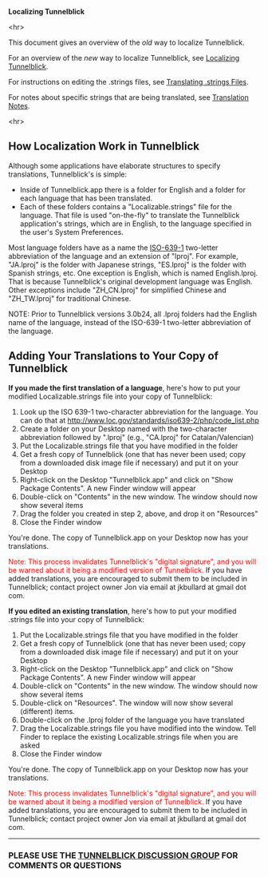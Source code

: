 **Localizing Tunnelblick**



&lt;hr&gt;



This document gives an overview of the _old_ way to localize Tunnelblick.

For an overview of the _new_ way to localize Tunnelblick, see [Localizing Tunnelblick](cLocalizeTranslate.md).

For instructions on editing the .strings files, see [Translating .strings Files](cTranslateStrings.md).

For notes about specific strings that are being translated, see [Translation Notes](cTranslationNotes.md).



&lt;hr&gt;



## How Localization Work in Tunnelblick ##
Although some applications have elaborate structures to specify translations, Tunnelblick's is simple:
  * Inside of Tunnelblick.app there is a folder for English and a folder for each language that has been translated.
  * Each of these folders contains a "Localizable.strings" file for the language. That file is used "on-the-fly" to translate the Tunnelblick application's strings, which are in English, to the language specified in the user's System Preferences.

Most language folders have as a name the [ISO-639-1](http://www.loc.gov/standards/iso639-2/php/code_list.php) two-letter abbreviation of the language and an extension of "lproj". For example, "JA.lproj" is the folder with Japanese strings, "ES.lproj" is the folder with Spanish strings, etc. One exception is English, which is named English.lproj. That is because Tunnelblick's original development language was English. Other exceptions include "ZH\_CN.lproj" for simplified Chinese and "ZH\_TW.lproj" for traditional Chinese.

NOTE: Prior to Tunnelblick versions 3.0b24, all .lproj folders had the English name of the language, instead of the ISO-639-1 two-letter abbreviation of the language.

## Adding Your Translations to Your Copy of Tunnelblick ##
**If you made the first translation of a language**, here's how to put your modified Localizable.strings file into your copy of Tunnelblick:
  1. Look up the ISO 639-1 two-character abbreviation for the language. You can do that at http://www.loc.gov/standards/iso639-2/php/code_list.php
  1. Create a folder on your Desktop named with the two-character abbreviation followed by ".lproj" (e.g., "CA.lproj" for Catalan/Valencian)
  1. Put the Localizable.strings file that you have modified in the folder
  1. Get a fresh copy of Tunnelblick (one that has never been used; copy from a downloaded disk image file if necessary) and put it on your Desktop
  1. Right-click on the Desktop "Tunnelblick.app" and click on "Show Package Contents". A new Finder window will appear
  1. Double-click on "Contents" in the new window. The window should now show several items
  1. Drag the folder you created in step 2, above, and drop it on "Resources"
  1. Close the Finder window

You're done. The copy of Tunnelblick.app on your Desktop now has your translations.

<font color='red'>Note: This process invalidates Tunnelblick's "digital signature", and you will be warned about it being a modified version of Tunnelblick.</font> If you have added translations, you are encouraged to submit them to be included in Tunnelblick; contact project owner Jon via email at jkbullard at gmail dot com.

**If you edited an existing translation**, here's how to put your modified .strings file into your copy of Tunnelblick:
  1. Put the Localizable.strings file that you have modified in the folder
  1. Get a fresh copy of Tunnelblick (one that has never been used; copy from a downloaded disk image file if necessary) and put it on your Desktop
  1. Right-click on the Desktop "Tunnelblick.app" and click on "Show Package Contents". A new Finder window will appear
  1. Double-click on "Contents" in the new window. The window should now show several items
  1. Double-click on "Resources". The window will now show several (different) items.
  1. Double-click on the .lproj folder of the language you have translated
  1. Drag the Localizable.strings file you have modified into the window. Tell Finder to replace the existing Localizable.strings file when you are asked
  1. Close the Finder window

You're done. The copy of Tunnelblick.app on your Desktop now has your translations.

<font color='red'>Note: This process invalidates Tunnelblick's "digital signature", and you will be warned about it being a modified version of Tunnelblick.</font> If you have added translations, you are encouraged to submit them to be included in Tunnelblick; contact project owner Jon via email at jkbullard at gmail dot com.


---


### PLEASE USE THE [TUNNELBLICK DISCUSSION GROUP](https://groups.google.com/forum/#!forum/tunnelblick-discuss) FOR COMMENTS OR QUESTIONS